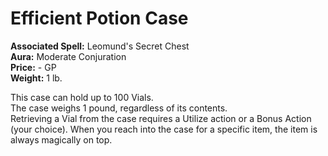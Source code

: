 # Efficient Potion Case

**Associated Spell:** Leomund's Secret Chest  
**Aura:** Moderate Conjuration  
**Price:** - GP  
**Weight:** 1 lb.  

This case can hold up to 100 Vials.  
The case weighs 1 pound, regardless of its contents.  
Retrieving a Vial from the case requires a Utilize action or a Bonus Action (your choice). When you reach into the case for a specific item, the item is always magically on top.